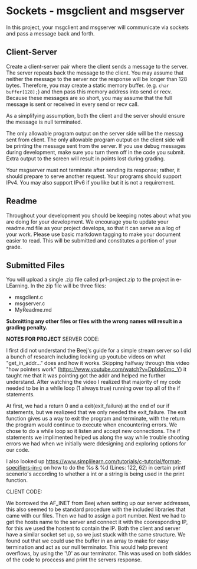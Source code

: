 # Sockets - msgclient and msgserver

In this project, your msgclient and msgserver will communicate via sockets
and pass a message back and forth.

## Client-Server

Create a client-server pair where the client sends a message to the server.
The server repeats back the message to the client. You may assume that neither the
message to the server nor the response will be longer than 128 bytes.
Therefore, you may create a static memory buffer. (e.g. `char buffer[128];`)
and then pass this memory address into send or recv.  Because these messages
are so short, you may assume that the full message is sent or received in
every send or recv call.

As a simplifying assumption, both the client and the server should ensure the message is
null terminated.

The only allowable program output on the server side will be the messag sent from client. The only allowable program output on the client side will be printing the message sent from the server. If you use debug messages during development, make sure you turn them off in the code you submit.  Extra output to the screen will result in points lost
during grading.

Your msgserver must not terminate after sending its response; rather,
it should prepare to serve another request.  Your programs should support IPv4. You may
also support IPv6 if you like but it is not a requirement.

## Readme

Throughout your development you should be keeping notes about what you are doing
for your development.  We encourage you to update your readme.md file as your project
develops, so that it can serve as a log of your work. Please use basic markdown tagging to 
make your document easier to read. This will be submitted and constitutes a portion of your grade.

## Submitted Files

You will upload a single .zip file called pr1-project.zip to the project in e-LEarning. In
the zip file will be three files:
- msgclient.c
- msgserver.c
- MyReadme.md

**Submitting any other files or files with the wrong names will result in a grading penalty.**

**NOTES FOR PROJECT**
SERVER CODE:

I first did not understand the Beej's guide for a simple stream server so I did a bunch of research including looking up youtube videos on what 
"get_in_addr..." does and how it works. Skipping halfway through this video "how pointers work" (https://www.youtube.com/watch?v=DplxIq0mc_Y) it taught me that it was pointing got the addr and helped me further understand. 
After watching the video I realized that majority of my code needed to be in a while loop (1 always true) running over top all of the if statements. 

At first, we had a return 0 and a exit(exit_failure) at the end of our if statements, but we realizeed that we only needed the exit_failure. The exit function gives us a way to exit the program and terminate, with the return the program would continue to execute when encountering errors.
We chose to do a while loop so it listen and accept new connections. The if statements we implimented helped us along the way while trouble shooting errors we had when we initially were ddesigning and exploring options for our code.

I also looked up https://www.simplilearn.com/tutorials/c-tutorial/format-specifiers-in-c on how to do the %s & %d (Lines: 122, 62) in certain printf scenerio's according to whether a int or a string is being used in the print function.

CLIENT CODE:

We borrowed the AF_INET from Beej when setting up our server addresses, this also seemed to be standard procedure with the included libraries that came with our files. Then we had to assign a port number. Next we had to get the hosts name to the server and connect it with the cooresponding IP, for this we used the hostent to contain the IP. Both the client and server have a similar socket set up, so we just stuck with the same structure. We found out that we could use the buffer in an array to make for easy termination and act as our null terminator. This would help prevent overflows, by using the '\0' as our terminator. This was used on both siddes of the code to proccess and print the servers response. 
